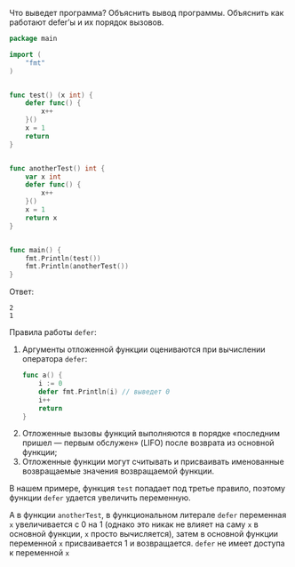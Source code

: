 Что выведет программа? Объяснить вывод программы. Объяснить как работают defer’ы и их порядок вызовов.

```go
package main

import (
	"fmt"
)


func test() (x int) {
	defer func() {
		x++
	}()
	x = 1
	return
}


func anotherTest() int {
	var x int
	defer func() {
		x++
	}()
	x = 1
	return x
}


func main() {
	fmt.Println(test())
	fmt.Println(anotherTest())
}
```

Ответ:
```
2
1
```

Правила работы `defer`:

1. Аргументы отложенной функции оцениваются при вычислении оператора `defer`:
   ```go
   func a() {
       i := 0
       defer fmt.Println(i) // выведет 0
       i++
       return
   }
   ```
2. Отложенные вызовы функций выполняются в порядке «последним пришел — первым обслужен» (LIFO) после возврата из основной функции;
3. Отложенные функции могут считывать и присваивать именованные возвращаемые значения возвращаемой функции.

В нашем примере, функция `test` попадает под третье правило, поэтому функции `defer` удается увеличить переменную.

А в функции `anotherTest`, в функциональном литерале `defer` переменная `x` увеличивается с 0 на 1 (однако это никак не влияет на саму `x` в основной функции, `x` просто вычисляется), затем в основной функции  переменной `x` присваивается 1 и возвращается. `defer` не имеет доступа к переменной `x`
